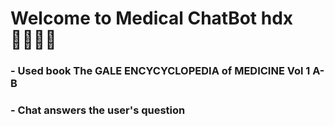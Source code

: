 # Welcome to Medical ChatBot hdx 🧑🏽‍⚕️‍⚕️

### - Used book The GALE ENCYCYCLOPEDIA of MEDICINE Vol 1 A-B
### - Chat answers the user's question
